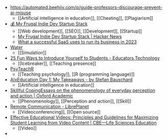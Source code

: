 - https://automated.beehiiv.com/p/guide-professors-discourage-prevent-ai-misuse
	- [[Artificial intelligence in education]], [[Cheating]], [[Plagiarism]]
- [💰 My Frugal Indie Dev Startup Stack](https://getwaitlist.com/blog/solo-dev-startup-stack)
	- [[Web development]], [[SEO]], [[Development]], [[Startup]]
	- [My Frugal Indie Dev Startup Stack | Hacker News](https://news.ycombinator.com/item?id=37031944)
	- [What a successful SaaS uses to run its business in 2023](https://buttondown.email/stack)
- [Water](https://oimo.io/works/water/)
	- [[Simulation]]
- [25 Fun Ways to Introduce Yourself to Students - Educators Technology](https://www.educatorstechnology.com/2023/08/ways-to-introduce-yourself-to-students.html)
	- [[Icebreaker]], [[Teaching presence]]
- [PsyTeachR](https://psyteachr.github.io/)
	- [[Teaching psychology]], [[R (programming language)]]
- [AIxEducation Day 1: My Takeaways - by Stefan Bauschard](https://stefanbauschard.substack.com/p/aixeducation-education-day-1-my-takeaways)
	- [[Artificial intelligence in education]]
- [Skillful CopingEssays on the phenomenology of everyday perception and action | Oxford Academic](https://academic.oup.com/book/10163)
	- [[Phenomenology]], [[Perception and action]], [[Skill]]
- [Remote Communication - LibrePlanet](https://libreplanet.org/wiki/Remote_Communication#Video)
	- [[Videoconferencing]], [[Open source]]
- [Effective Educational Videos: Principles and Guidelines for Maximizing Student Learning from Video Content | CBE—Life Sciences Education](https://www.lifescied.org/doi/10.1187/cbe.16-03-0125)
	- [[Video]]
-